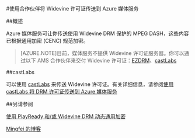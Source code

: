 <properties 
	pageTitle="使用合作伙伴将 Widevine 许可证传送到 Azure 媒体服务" 
	description="本文介绍如何使用 Azure 媒体服务 (AMS) 传送 AMS 使用 PlayReady 和 Widevine DRM 动态加密的流。PlayReady 许可证来自媒体服务PlayReady 许可证服务器，而 Widevine 许可证则由 castLabs 许可证服务器传送。" 
	services="media-services" 
	documentationCenter="" 
	authors="Juliako" 
	manager="dwrede" 
	editor=""/>

<tags
	ms.service="media-services"
	ms.date="10/07/2015"
	wacn.date="11/27/2015"/>

#使用合作伙伴将 Widevine 许可证传送到 Azure 媒体服务

##概述

Azure 媒体服务可让你传送使用 Widevine DRM 保护的 MPEG DASH，这些内容已根据通用加密 (CENC) 规范加密。

>[AZURE.NOTE]目前，媒体服务不提供 Widevine 许可证服务器。你可以通过以下 AMS 合作伙伴来交付 Widevine 许可证：[EZDRM](http://ezdrm.com/)、[castLabs](http://castlabs.com/company/partners/azure/)

##castLabs

可以使用 [castLabs](http://castlabs.com/company/partners/azure/) 来传送 Widevine 许可证。有关详细信息，请参阅[使用 castLabs 将 DRM 许可证传送到 Azure 媒体服务](/documentation/articles/media-services-castlabs-integration)


##另请参阅

[使用 PlayReady 和/或 Widevine DRM 动态通用加密](/documentation/articles/media-services-protect-with-drm)

[Mingfei 的博客](https://azure.microsoft.com/blog/azure-media-services-adds-google-widevine-packaging-for-delivering-multi-drm-stream/)

<!---HONumber=82-->